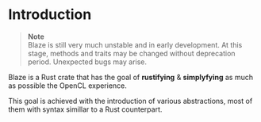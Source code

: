 # Introduction
> **Note**\
> Blaze is still very much unstable and in early development. At this stage, methods and traits may be changed without deprecation period. Unexpected bugs may arise.

Blaze is a Rust crate that has the goal of **rustifying** & **simplyfying** as much as possible the OpenCL experience.

This goal is achieved with the introduction of various abstractions, most of them with syntax simillar to a Rust counterpart.